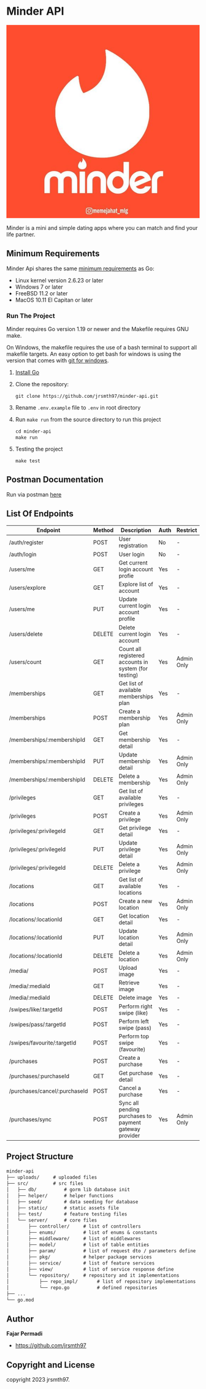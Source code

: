 
# Minder API

![Minder](src/static/images/minder.jpg "minder")

Minder is a mini and simple dating apps where you can match and find your life partner. 

## Minimum Requirements

Minder Api shares the same [minimum requirements][] as Go:

- Linux kernel version 2.6.23 or later
- Windows 7 or later
- FreeBSD 11.2 or later
- MacOS 10.11 El Capitan or later

[minimum requirements]: https://github.com/golang/go/wiki/MinimumRequirements#minimum-requirements

### Run The Project

Minder requires Go version 1.19 or newer and the Makefile requires GNU make.

On Windows, the makefile requires the use of a bash terminal to support all makefile targets.
An easy option to get bash for windows is using the version that comes with [git for windows](https://gitforwindows.org/).

1. [Install Go](https://golang.org/doc/install)
2. Clone the repository:

   ```shell
   git clone https://github.com/jrsmth97/minder-api.git
   ```

3. Rename `.env.example` file to `.env` in root directory
4. Run `make run` from the source directory to run this project

   ```shell
   cd minder-api
   make run
   ```

5. Testing the project

   ```shell
   make test
   ```

## Postman Documentation

Run via postman [here](https://documenter.getpostman.com/view/24645194/2s93m8yLBM)

## List Of Endpoints

Endpoint | Method | Description | Auth | Restrict |
|---|---|---|---|---|
| /auth/register | POST | User registration | No | - | 
| /auth/login | POST | User login | No | - | 
| /users/me | GET | Get current login account profie | Yes | - | 
| /users/explore | GET | Explore list of account | Yes | - | 
| /users/me | PUT | Update current login account profile | Yes | - | 
| /users/delete | DELETE | Delete current login account | Yes | - | 
| /users/count | GET | Count all registered accounts in system (for testing) | Yes | Admin Only | 
| /memberships | GET | Get list of available memberships plan | Yes | - | 
| /memberships | POST | Create a membership plan | Yes | Admin Only | 
| /memberships/:membershipId | GET | Get membership detail | Yes | - | 
| /memberships/:membershipId | PUT | Update membership detail | Yes | Admin Only | 
| /memberships/:membershipId | DELETE | Delete a membership | Yes | Admin Only | 
| /privileges | GET | Get list of available privileges | Yes | - | 
| /privileges | POST | Create a privilege | Yes | Admin Only | 
| /privileges/:privilegeId | GET | Get privilege detail | Yes | - | 
| /privileges/:privilegeId | PUT | Update privilege detail | Yes | Admin Only | 
| /privileges/:privilegeId | DELETE | Delete a privilege | Yes | Admin Only | 
| /locations | GET | Get list of available locations | Yes | - | 
| /locations | POST | Create a new location | Yes | Admin Only | 
| /locations/:locationId | GET | Get location detail | Yes | - | 
| /locations/:locationId | PUT | Update location detail | Yes | Admin Only | 
| /locations/:locationId | DELETE | Delete a location | Yes | Admin Only | 
| /media/ | POST | Upload image | Yes | - | 
| /media/:mediaId | GET | Retrieve image | Yes | - | 
| /media/:mediaId | DELETE | Delete image | Yes | - | 
| /swipes/like/:targetId | POST | Perform right swipe (like) | Yes | - | 
| /swipes/pass/:targetId | POST | Perform left swipe (pass) | Yes | - | 
| /swipes/favourite/:targetId | POST | Perform top swipe (favourite) | Yes | - | 
| /purchases | POST | Create a purchase | Yes | - | 
| /purchases/:purchaseId | GET | Get purchase detail | Yes | - | 
| /purchases/cancel/:purchaseId | POST | Cancel a purchase | Yes | - | 
| /purchases/sync | POST | Sync all pending purchases to payment gateway provider | Yes | Admin Only | 

## Project Structure

```
minder-api
├── uploads/     # uploaded files
├── src/         # src files
│   ├── db/          # gorm lib database init
│   ├── helper/      # helper functions
│   ├── seed/        # data seeding for database
│   ├── static/      # static assets file
│   ├── test/        # feature testing files
│   └── server/      # core files
│       ├── controller/     # list of controllers
│       ├── enums/          # list of enums & constants
│       ├── middleware/     # list of middlewares
│       ├── model/          # list of table entities
│       ├── param/          # list of request dto / parameters define
│       ├── pkg/            # helper package services 
│       ├── service/        # list of feature services
│       ├── view/           # list of service response define
│       └── repository/     # repository and it implementations
│           ├── repo_impl/       # list of repository implementations
│           └── repo.go          # defined repositories
├── ... 
└── go.mod
```

## Author

**Fajar Permadi**
* <https://github.com/jrsmth97>

## Copyright and License

copyright 2023 jrsmth97.   
